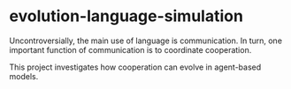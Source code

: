 # evolution-language-simulation

Uncontroversially, the main use of language is communication. In turn, one important function of communication is to coordinate cooperation.

This project investigates how cooperation can evolve in agent-based models. 
